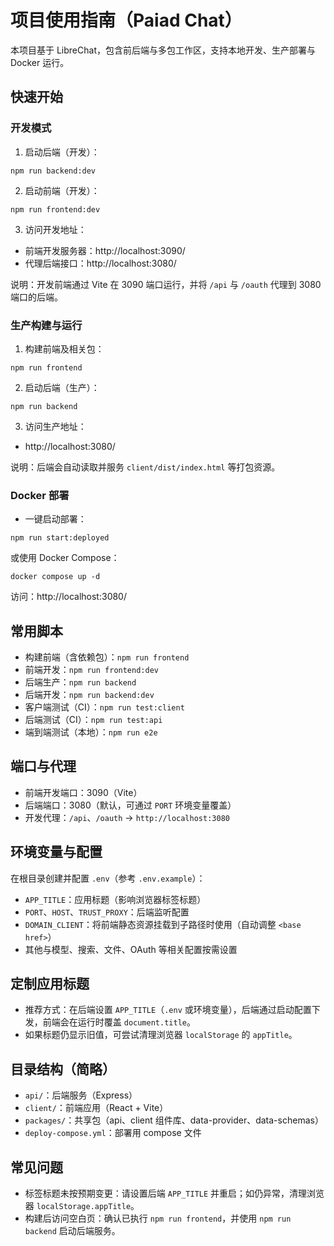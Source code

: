 # 项目使用指南（Paiad Chat）

本项目基于 LibreChat，包含前后端与多包工作区，支持本地开发、生产部署与 Docker 运行。

## 快速开始

### 开发模式
1. 启动后端（开发）：
```shell
npm run backend:dev
```
2. 启动前端（开发）：
```shell
npm run frontend:dev
```
3. 访问开发地址：
- 前端开发服务器：http://localhost:3090/
- 代理后端接口：http://localhost:3080/

说明：开发前端通过 Vite 在 3090 端口运行，并将 `/api` 与 `/oauth` 代理到 3080 端口的后端。

### 生产构建与运行
1. 构建前端及相关包：
```shell
npm run frontend
```
2. 启动后端（生产）：
```shell
npm run backend
```
3. 访问生产地址：
- http://localhost:3080/

说明：后端会自动读取并服务 `client/dist/index.html` 等打包资源。

### Docker 部署
- 一键启动部署：
```shell
npm run start:deployed
```
或使用 Docker Compose：
```shell
docker compose up -d
```
访问：http://localhost:3080/

## 常用脚本
- 构建前端（含依赖包）：`npm run frontend`
- 前端开发：`npm run frontend:dev`
- 后端生产：`npm run backend`
- 后端开发：`npm run backend:dev`
- 客户端测试（CI）：`npm run test:client`
- 后端测试（CI）：`npm run test:api`
- 端到端测试（本地）：`npm run e2e`

## 端口与代理
- 前端开发端口：3090（Vite）
- 后端端口：3080（默认，可通过 `PORT` 环境变量覆盖）
- 开发代理：`/api`、`/oauth` -> `http://localhost:3080`

## 环境变量与配置
在根目录创建并配置 `.env`（参考 `.env.example`）：
- `APP_TITLE`：应用标题（影响浏览器标签标题）
- `PORT`、`HOST`、`TRUST_PROXY`：后端监听配置
- `DOMAIN_CLIENT`：将前端静态资源挂载到子路径时使用（自动调整 `<base href>`）
- 其他与模型、搜索、文件、OAuth 等相关配置按需设置

## 定制应用标题
- 推荐方式：在后端设置 `APP_TITLE`（`.env` 或环境变量），后端通过启动配置下发，前端会在运行时覆盖 `document.title`。
- 如果标题仍显示旧值，可尝试清理浏览器 `localStorage` 的 `appTitle`。

## 目录结构（简略）
- `api/`：后端服务（Express）
- `client/`：前端应用（React + Vite）
- `packages/`：共享包（api、client 组件库、data-provider、data-schemas）
- `deploy-compose.yml`：部署用 compose 文件

## 常见问题
- 标签标题未按预期变更：请设置后端 `APP_TITLE` 并重启；如仍异常，清理浏览器 `localStorage.appTitle`。
- 构建后访问空白页：确认已执行 `npm run frontend`，并使用 `npm run backend` 启动后端服务。